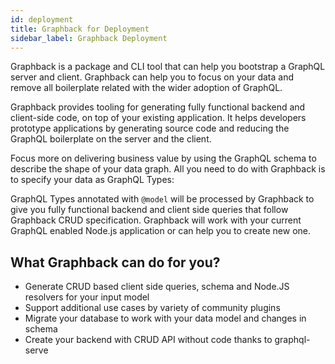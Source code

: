 ```yaml
---
id: deployment
title: Graphback for Deployment
sidebar_label: Graphback Deployment
---
```


Graphback is a package and CLI tool that can help you bootstrap a GraphQL server and client.
Graphback can help you to focus on your data and remove all boilerplate related with the wider adoption of GraphQL.

Graphback provides tooling for generating fully functional backend and client-side code, on top of your existing application. It helps developers prototype applications by generating source code and reducing the GraphQL boilerplate on the server and the client.

Focus more on delivering business value by using the GraphQL schema to describe the shape of your data graph.
All you need to do with Graphback is to specify your data as GraphQL Types:


GraphQL Types annotated with `@model` will be processed by Graphback to give you fully functional backend and client side 
queries that follow Graphback CRUD specification. 
Graphback will work with your current GraphQL enabled Node.js application or can help you to create new one.



## What Graphback can do for you?

* Generate CRUD based client side queries, schema and Node.JS resolvers for your input model
* Support additional use cases by variety of community plugins
* Migrate your database to work with your data model and changes in schema
* Create your backend with CRUD API without code thanks to graphql-serve

